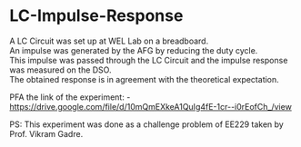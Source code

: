 # LC-Impulse-Response
A LC Circuit was set up at WEL Lab on a breadboard.  
An impulse was generated by the AFG by reducing the duty cycle.  
This impulse was passed through the LC Circuit and the impulse response was measured on the DSO.  
The obtained response is in agreement with the theoretical expectation.  

PFA the link of the experiment: - https://drive.google.com/file/d/10mQmEXkeA1QuIg4fE-1cr--i0rEofCh_/view

PS: This experiment was done as a challenge problem of EE229 taken by Prof. Vikram Gadre.

